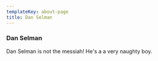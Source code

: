 ```yaml
---
templateKey: about-page
title: Dan Selman
---
```

### Dan Selman

Dan Selman is not the messiah! He's a a very naughty boy.
